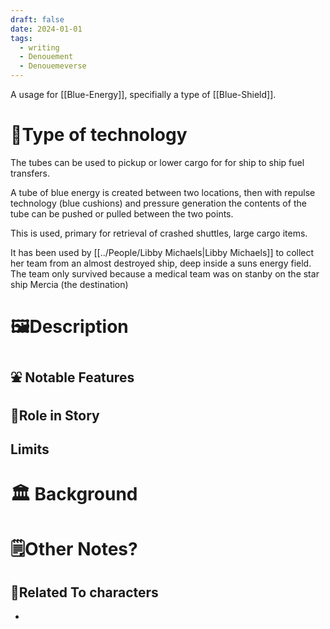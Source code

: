 ```yaml
---
draft: false
date: 2024-01-01
tags:
  - writing
  - Denouement
  - Denouemeverse
---
```

A usage for [[Blue-Energy]], specifially a type of [[Blue-Shield]].
# 🔧Type of technology
The tubes can be used to pickup or lower cargo for for ship to ship fuel transfers.

A tube of blue energy is created between two locations, then with repulse technology (blue cushions) and pressure generation the contents of the tube can be pushed or pulled between the two points. 

This is used, primary for retrieval of crashed shuttles, large cargo items.

It has been used by [[../People/Libby Michaels|Libby Michaels]] to collect her team from an almost destroyed ship, deep inside a suns energy field. The team only survived because a medical team was on stanby on the star ship Mercia (the destination)

# **🖼️Description** 


## ⛲ Notable Features


## 📜Role in Story


## Limits


# 🏛️ Background


# 🗒️Other Notes?

## 👤Related To characters
- 


<!---
![[PICURES|300]] 
-->

#